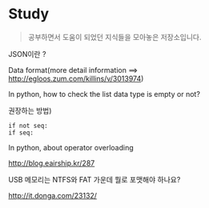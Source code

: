 # Study

>공부하면서 도움이 되었던 지식들을 모아놓은 저장소입니다.

JSON이란 ?

Data format(more detail information ==> http://egloos.zum.com/killins/v/3013974)<br>

In python, how to check the list data type is empty or not?

권장하는 방법)
``` 
if not seq:
if seq:
```
In python, about operator overloading

http://blog.eairship.kr/287

USB 메모리는 NTFS와 FAT 가운데 뭘로 포맷해야 하나요?

http://it.donga.com/23132/
